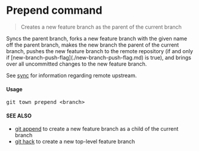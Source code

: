 <h1 textrun="command-heading">Prepend command</h1>

<blockquote textrun="command-summary">
Creates a new feature branch as the parent of the current branch
</blockquote>

<a textrun="command-description">
Syncs the parent branch,
forks a new feature branch with the given name off the parent branch,
makes the new branch the parent of the current branch,
pushes the new feature branch to the remote repository
(if and only if [new-branch-push-flag](./new-branch-push-flag.md) is true),
and brings over all uncommitted changes to the new feature branch.

See [sync](./sync.md) for information regarding remote upstream. </a>

#### Usage

<pre textrun="command-usage">
git town prepend &lt;branch&gt;
</pre>

#### SEE ALSO

- [git append](append.md) to create a new feature branch as a child of the
  current branch
- [git hack](hack.md) to create a new top-level feature branch
